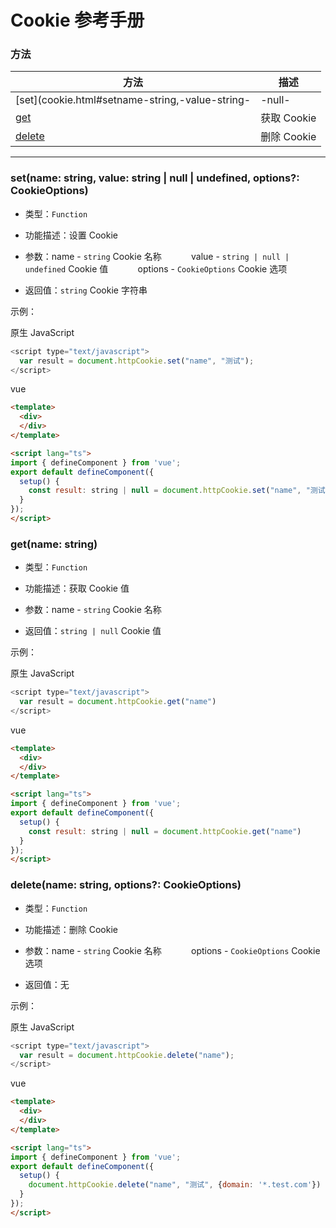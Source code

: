 # Cookie 参考手册


### 方法

|  方法                                                                                           | 描述                   |
|  ----                                                                                           | ----                   |
| [set](cookie.html#setname-string,-value-string-|-null-|-undefined,-options?-cookieoptions)      | 设置 Cookie             |
| [get](cookie.html#getname-string)                                                               | 获取 Cookie             |
| [delete](cookie.html#ddeletename-string,-options?-cookieoptions)                                | 删除 Cookie             |


---


### **set(name: string, value: string | null | undefined, options?: CookieOptions)**
* 类型：`Function`

* 功能描述：设置 Cookie

* 参数：name - `string` Cookie 名称
&nbsp;&nbsp;&nbsp;&nbsp;&nbsp;&nbsp;&nbsp;&nbsp;&nbsp;&nbsp;&nbsp;value - `string | null | undefined` Cookie 值
&nbsp;&nbsp;&nbsp;&nbsp;&nbsp;&nbsp;&nbsp;&nbsp;&nbsp;&nbsp;&nbsp;options - `CookieOptions` Cookie 选项

* 返回值：`string` Cookie 字符串

示例：

原生 JavaScript
```javascript
<script type="text/javascript">
  var result = document.httpCookie.set("name", "测试");
</script>
```

vue
```html
<template>
  <div>
  </div>
</template>

<script lang="ts">
import { defineComponent } from 'vue';
export default defineComponent({
  setup() {
    const result: string | null = document.httpCookie.set("name", "测试", {path: '/', domain: '*.test.com'})
  }
});
</script>
```


### **get(name: string)**
* 类型：`Function`

* 功能描述：获取 Cookie 值

* 参数：name - `string` Cookie 名称

* 返回值：`string | null` Cookie 值

示例：

原生 JavaScript
```javascript
<script type="text/javascript">
  var result = document.httpCookie.get("name")
</script>
```

vue
```html
<template>
  <div>
  </div>
</template>

<script lang="ts">
import { defineComponent } from 'vue';
export default defineComponent({
  setup() {
    const result: string | null = document.httpCookie.get("name")
  }
});
</script>
```


### **delete(name: string, options?: CookieOptions)**
* 类型：`Function`

* 功能描述：删除 Cookie

* 参数：name - `string` Cookie 名称
&nbsp;&nbsp;&nbsp;&nbsp;&nbsp;&nbsp;&nbsp;&nbsp;&nbsp;&nbsp;&nbsp;options - `CookieOptions` Cookie 选项

* 返回值：无

示例：

原生 JavaScript
```javascript
<script type="text/javascript">
  var result = document.httpCookie.delete("name");
</script>
```

vue
```html
<template>
  <div>
  </div>
</template>

<script lang="ts">
import { defineComponent } from 'vue';
export default defineComponent({
  setup() {
    document.httpCookie.delete("name", "测试", {domain: '*.test.com'})
  }
});
</script>
```